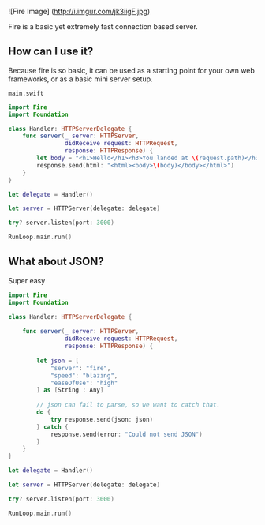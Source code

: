 ![Fire Image]
(http://i.imgur.com/jk3iigF.jpg)

Fire is a basic yet extremely fast connection based server.

## How can I use it?

Because fire is so basic, it can be used as a starting point for your own web frameworks, or as a basic mini server setup.

```
main.swift
```

```swift
import Fire
import Foundation

class Handler: HTTPServerDelegate {
    func server(_ server: HTTPServer,
                didReceive request: HTTPRequest,
                response: HTTPResponse) {
        let body = "<h1>Hello</h1><h3>You landed at \(request.path)</h3>"
        response.send(html: "<html><body>\(body)</body></html>")
    }
}

let delegate = Handler()

let server = HTTPServer(delegate: delegate)

try? server.listen(port: 3000)

RunLoop.main.run()
```

## What about JSON?

Super easy

```swift
import Fire
import Foundation

class Handler: HTTPServerDelegate {
    
    func server(_ server: HTTPServer,
                didReceive request: HTTPRequest,
                response: HTTPResponse) {
        
        let json = [
            "server": "fire",
            "speed": "blazing",
            "easeOfUse": "high"
        ] as [String : Any]
        
        // json can fail to parse, so we want to catch that.
        do {
            try response.send(json: json)
        } catch {
            response.send(error: "Could not send JSON")
        }
    }
}

let delegate = Handler()

let server = HTTPServer(delegate: delegate)

try? server.listen(port: 3000)

RunLoop.main.run()
```
